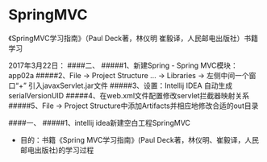 # SpringMVC
《SpringMVC学习指南》（Paul Deck著，林仪明 崔毅译，人民邮电出版社）书籍学习



2017年3月22日：
####二、
#####1、新建Spring - Spring MVC模块：app02a
#####2、File -> Project Structure ... -> Libraries -> 左侧中间一个窗口“+”  引入javaxServlet.jar文件
#####3、设置：Intellij IDEA 自动生成 serialVersionUID
#####4、在web.xml文件配置修改servlet拦截器映射关系
#####5、File -> Project Structure中添加Artifacts并相应地修改合适的out目录

####一、
#####1、intellij idea新建空白工程SpringMVC
*  目的：书籍《Spring MVC学习指南》(Paul Deck著，林仪明、崔毅译，人民邮电出版社)的学习过程
